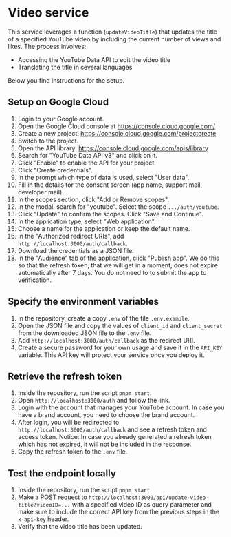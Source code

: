 # Video service

This service leverages a function (`updateVideoTitle`) that updates the title of a specified YouTube video by including the current number of views and likes. The process involves:

-   Accessing the YouTube Data API to edit the video title
-   Translating the title in several languages

Below you find instructions for the setup.

## Setup on Google Cloud

1. Login to your Google account.
2. Open the Google Cloud console at <https://console.cloud.google.com/>
3. Create a new project: <https://console.cloud.google.com/projectcreate>
4. Switch to the project.
5. Open the API library: <https://console.cloud.google.com/apis/library>
6. Search for "YouTube Data API v3" and click on it.
7. Click "Enable" to enable the API for your project.
8. Click "Create credentials".
9. In the prompt which type of data is used, select "User data".
10. Fill in the details for the consent screen (app name, support mail, developer mail).
11. In the scopes section, click "Add or Remove scopes".
12. In the modal, search for "youtube". Select the scope `.../auth/youtube`.
13. Click "Update" to confirm the scopes. Click "Save and Continue".
14. In the application type, select "Web application".
15. Choose a name for the application or keep the default name.
16. In the "Authorized redirect URIs", add `http://localhost:3000/auth/callback`.
17. Download the credentials as a JSON file.
18. In the "Audience" tab of the application, click "Publish app". We do this so that the refresh token, that we will get in a moment, does not expire automatically after 7 days. You do not need to to submit the app to verification.

## Specify the environment variables

1. In the repository, create a copy `.env` of the file `.env.example`.
2. Open the JSON file and copy the values of `client_id` and `client_secret` from the downloaded JSON file to the `.env` file.
3. Add `http://localhost:3000/auth/callback` as the redirect URI.
4. Create a secure password for your own usage and save it in the `API_KEY` variable. This API key will protect your service once you deploy it.

## Retrieve the refresh token

1. Inside the repository, run the script `pnpm start`.
2. Open `http://localhost:3000/auth` and follow the link.
3. Login with the account that manages your YouTube account. In case you have a brand account, you need to choose the brand account.
4. After login, you will be redirected to `http://localhost:3000/auth/callback` and see a refresh token and access token. Notice: In case you already generated a refresh token which has not expired, it will not be included in the response.
5. Copy the refresh token to the `.env` file.

## Test the endpoint locally

1. Inside the repository, run the script `pnpm start`.
2. Make a POST request to `http://localhost:3000/api/update-video-title?videoID=...` with a specified video ID as query parameter and make sure to include the correct API key from the previous steps in the `x-api-key` header.
3. Verify that the video title has been updated.
